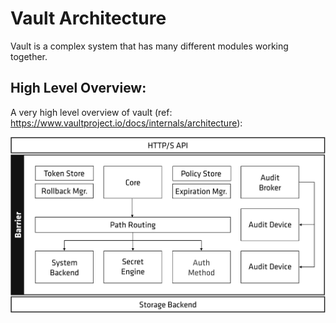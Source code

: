 # Vault Architecture

Vault is a complex system that has many different modules working together.

## High Level Overview:

A very high level overview of vault (ref: https://www.vaultproject.io/docs/internals/architecture):

![Alt text](../../images/Vault_Arch_layers.png?raw=true "Title")

